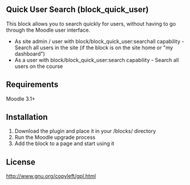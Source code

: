 Quick User Search (block_quick_user)
-----------------------------------
This block allows you to search quickly for users, without having to go through the Moodle user interface.

* As site admin / user with block/block_quick_user:searchall capability - Search all users in the site (if the block
    is on the site home or "my dashboard")
* As a user with block/block_quick_user:search capability - Search all users on the course


Requirements
------------
Moodle 3.1+


Installation
------------
1. Download the plugin and place it in your /blocks/ directory
2. Run the Moodle upgrade process
3. Add the block to a page and start using it


License
-------
http://www.gnu.org/copyleft/gpl.html